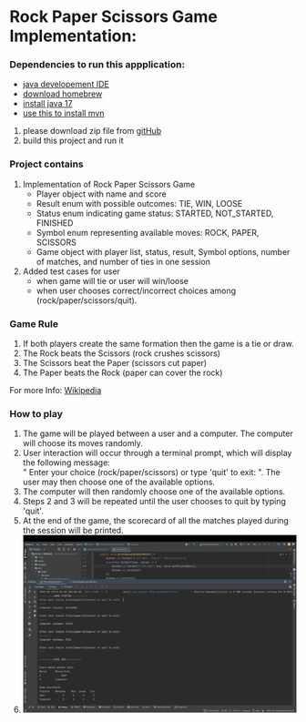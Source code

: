 # Rock Paper Scissors Game Implementation: 

### Dependencies to run this appplication:
- [java developement IDE](https://www.jetbrains.com/idea/)
- [download homebrew](https://brew.sh/)
- [install java 17](https://formulae.brew.sh/formula/openjdk@17)
- [use this to install mvn](https://formulae.brew.sh/formula/maven)

1. please download zip file from [gitHub](https://github.com/pkjkumar66/game)
2. build this project and run it


### Project contains
1. Implementation of Rock Paper Scissors Game
   - Player object with name and score
   - Result enum with possible outcomes: TIE, WIN, LOOSE
   - Status enum indicating game status: STARTED, NOT_STARTED, FINISHED
   - Symbol enum representing available moves: ROCK, PAPER, SCISSORS
   - Game object with player list, status, result, Symbol options, number of matches, and number of ties in one session
2. Added test cases for user 
   - when game will tie or user will win/loose 
   - when user chooses correct/incorrect choices among (rock/paper/scissors/quit).


### Game Rule
1. If both players create the same formation then the game is a tie or draw.
2. The Rock beats the Scissors  (rock crushes scissors)
3. The Scissors beat the Paper (scissors cut paper)
4. The Paper beats the Rock (paper can cover the rock)

For more Info: [Wikipedia](https://en.wikipedia.org/wiki/Rock_paper_scissors)


### How to play
1. The game will be played between a user and a computer. The computer will choose its moves randomly.
2. User interaction will occur through a terminal prompt, which will display the following message: <br>
   " Enter your choice (rock/paper/scissors) or type 'quit' to exit: ". The user may then choose one of the available options.
3. The computer will then randomly choose one of the available options.
4. Steps 2 and 3 will be repeated until the user chooses to quit by typing 'quit'.
5. At the end of the game, the scorecard of all the matches played during the session will be printed.
6. ![Project Logo](./images/scoreCard.png)

